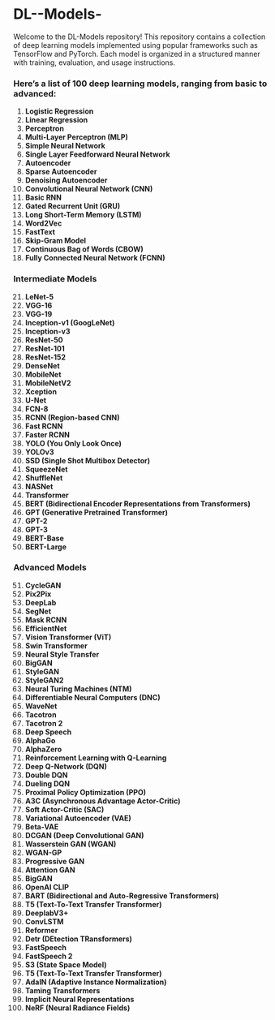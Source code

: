 # DL--Models-
Welcome to the DL-Models repository! This repository contains a collection of deep learning models implemented using popular frameworks such as TensorFlow and PyTorch. Each model is organized in a structured manner with training, evaluation, and usage instructions.
### Here’s a list of 100 deep learning models, ranging from basic to advanced:

1. **Logistic Regression**
2. **Linear Regression**
3. **Perceptron**
4. **Multi-Layer Perceptron (MLP)**
5. **Simple Neural Network**
6. **Single Layer Feedforward Neural Network**
7. **Autoencoder**
8. **Sparse Autoencoder**
9. **Denoising Autoencoder**
10. **Convolutional Neural Network (CNN)**
11. **Basic RNN**
12. **Gated Recurrent Unit (GRU)**
13. **Long Short-Term Memory (LSTM)**
15. **Word2Vec**
16. **FastText**
17. **Skip-Gram Model**
18. **Continuous Bag of Words (CBOW)**
20. **Fully Connected Neural Network (FCNN)**

### Intermediate Models
21. **LeNet-5**
22. **VGG-16**
23. **VGG-19**
24. **Inception-v1 (GoogLeNet)**
25. **Inception-v3**
26. **ResNet-50**
27. **ResNet-101**
28. **ResNet-152**
29. **DenseNet**
30. **MobileNet**
31. **MobileNetV2**
32. **Xception**
33. **U-Net**
34. **FCN-8**
35. **RCNN (Region-based CNN)**
36. **Fast RCNN**
37. **Faster RCNN**
38. **YOLO (You Only Look Once)**
39. **YOLOv3**
40. **SSD (Single Shot Multibox Detector)**
41. **SqueezeNet**
42. **ShuffleNet**
43. **NASNet**
44. **Transformer**
45. **BERT (Bidirectional Encoder Representations from Transformers)**
46. **GPT (Generative Pretrained Transformer)**
47. **GPT-2**
48. **GPT-3**
49. **BERT-Base**
50. **BERT-Large**

### Advanced Models
51. **CycleGAN**
52. **Pix2Pix**
53. **DeepLab**
54. **SegNet**
55. **Mask RCNN**
56. **EfficientNet**
57. **Vision Transformer (ViT)**
58. **Swin Transformer**
59. **Neural Style Transfer**
60. **BigGAN**
61. **StyleGAN**
62. **StyleGAN2**
63. **Neural Turing Machines (NTM)**
64. **Differentiable Neural Computers (DNC)**
65. **WaveNet**
66. **Tacotron**
67. **Tacotron 2**
68. **Deep Speech**
69. **AlphaGo**
70. **AlphaZero**
71. **Reinforcement Learning with Q-Learning**
72. **Deep Q-Network (DQN)**
73. **Double DQN**
74. **Dueling DQN**
75. **Proximal Policy Optimization (PPO)**
76. **A3C (Asynchronous Advantage Actor-Critic)**
77. **Soft Actor-Critic (SAC)**
78. **Variational Autoencoder (VAE)**
79. **Beta-VAE**
80. **DCGAN (Deep Convolutional GAN)**
81. **Wasserstein GAN (WGAN)**
82. **WGAN-GP**
83. **Progressive GAN**
84. **Attention GAN**
85. **BigGAN**
86. **OpenAI CLIP**
87. **BART (Bidirectional and Auto-Regressive Transformers)**
88. **T5 (Text-To-Text Transfer Transformer)**
89. **DeeplabV3+**
90. **ConvLSTM**
91. **Reformer**
92. **Detr (DEtection TRansformers)**
93. **FastSpeech**
94. **FastSpeech 2**
95. **S3 (State Space Model)**
96. **T5 (Text-To-Text Transfer Transformer)**
97. **AdaIN (Adaptive Instance Normalization)**
98. **Taming Transformers**
99. **Implicit Neural Representations**
100. **NeRF (Neural Radiance Fields)**
